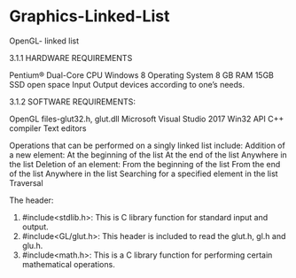 # Graphics-Linked-List
OpenGL- linked list

3.1.1 HARDWARE REQUIREMENTS

Pentium® Dual-Core CPU
Windows 8 Operating System
8 GB RAM 
15GB SSD open space 
Input Output devices according to one’s needs.


3.1.2 SOFTWARE REQUIREMENTS:

OpenGL files-glut32.h, glut.dll
Microsoft Visual Studio 2017
Win32 API
C++ compiler
Text editors

Operations that can be performed on a singly linked list include:
Addition of a new element:
At the beginning of the list
At the end of the list
Anywhere in the list
Deletion of an element:
From the beginning of the list
From the end of the list
Anywhere in the list
Searching for a specified element in the list
Traversal 


The header:
1. #include<stdlib.h>: This is C library function for standard input and output.
2. #include<GL/glut.h>: This header is included to read the glut.h, gl.h and glu.h.
3. #include<math.h>: This is a C library function for performing certain mathematical operations.

